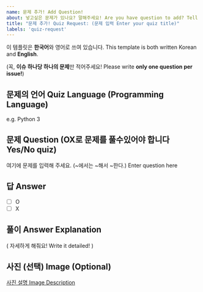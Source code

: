 ```yaml
---
name: 문제 추가! Add Question!
about: 넣고싶은 문제가 있나요? 말해주세요! Are you have question to add? Tell us!
title: "문제 추가! Quiz Request: (문제 입력 Enter your quiz title)"
labels: 'quiz-request'
---
```


이 템플릿은 **한국어**와 영어로 쓰여 있습니다.
This template is both written Korean and **English**.


(꼭, **이슈 하나당 하나의 문제**만 적어주세요! Please write **only one question per issue!**)

## 문제의 언어 Quiz Language (Programming Language)
e.g. Python 3

## 문제 Question (OX로 문제를 풀수있어야 합니다 Yes/No quiz)
여기에 문제를 입력해 주세요. (~에서는 ~해서 ~한다.) Enter question here

## 답 Answer
- [ ] O
- [ ] X

## 풀이 Answer Explanation
( 자세하게 해줘요! Write it detailed! )

## 사진 (선택) Image (Optional)
[사진 설명 Image Description](https://해당-사진의-링크/enter-your-image-link-here)